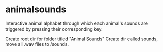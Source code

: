 # animalsounds
Interactive animal alphabet through which each animal's sounds are triggered by pressing their corresponding key.

Create root dir for folder titled "Animal Sounds"
Create dir called sounds, move all .wav files to /sounds.
